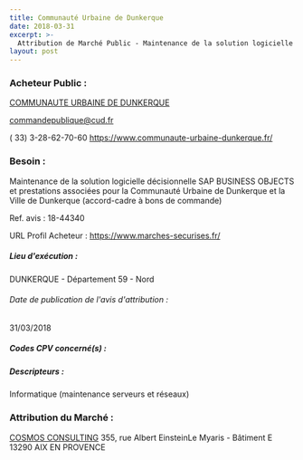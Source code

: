 ```yaml
---
title: Communauté Urbaine de Dunkerque
date: 2018-03-31
excerpt: >-
  Attribution de Marché Public - Maintenance de la solution logicielle décisionnelle SAP BUSINESS OBJECTS et prestations associées pour la Communauté Urbaine de Dunkerque et la Ville de Dunkerque
layout: post
---
```


### Acheteur Public : 
<a href="/acheteur-33/siren-245900428"> COMMUNAUTE URBAINE DE DUNKERQUE</a><br/>



commandepublique@cud.fr

( 33) 3-28-62-70-60
https://www.communaute-urbaine-dunkerque.fr/
### Besoin :

Maintenance de la solution logicielle décisionnelle SAP BUSINESS OBJECTS et prestations associées pour la Communauté Urbaine de Dunkerque et la Ville de Dunkerque (accord-cadre à bons de commande)

Ref. avis : 18-44340

URL Profil Acheteur : https://www.marches-securises.fr/

##### Lieu d'exécution :

DUNKERQUE - Département 59 - Nord

###### Date de publication de l'avis d'attribution : 
31/03/2018

##### Codes CPV concerné(s) :

##### Descripteurs :
Informatique (maintenance serveurs et réseaux) <br/>

### Attribution du Marché :
<a href="/entreprise-264/siren-498765759"> COSMOS CONSULTING</a>    355, rue Albert EinsteinLe Myaris - Bâtiment E 13290 AIX EN PROVENCE <br/>
